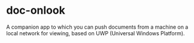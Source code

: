 # doc-onlook
A companion app to which you can push documents from a machine on a local network for viewing, based on UWP (Universal Windows Platform).
